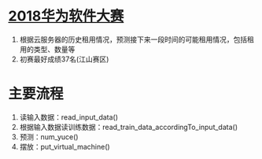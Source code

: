# [2018华为软件大赛](https://github.com/geyixin/HUAWEI-software-Games-2018)
 1. 根据云服务器的历史租用情况，预测接下来一段时间的可能租用情况，包括租用的类型、数量等
 2. 初赛最好成绩37名(江山赛区)
# 主要流程
1. 读输入数据：read_input_data()
2. 根据输入数据读训练数据：read_train_data_accordingTo_input_data()
3. 预测：num_yuce()
4. 摆放：put_virtual_machine()
